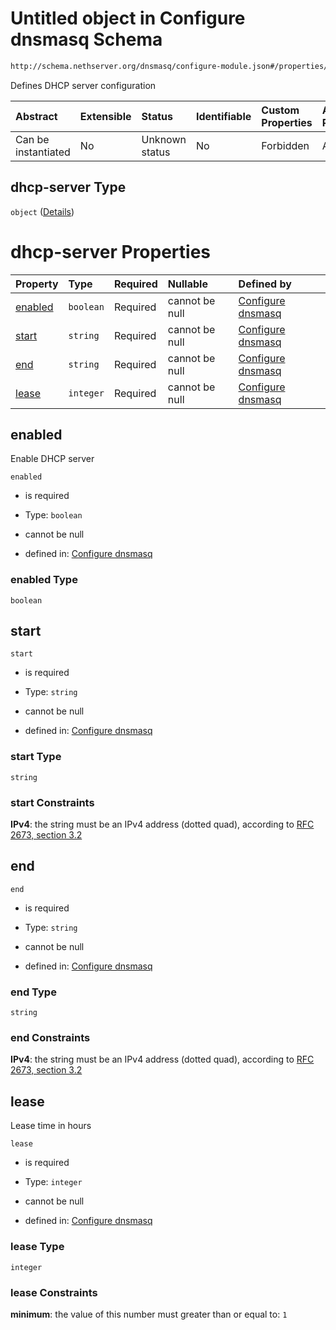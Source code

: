 # Untitled object in Configure dnsmasq Schema

```txt
http://schema.nethserver.org/dnsmasq/configure-module.json#/properties/dhcp-server
```

Defines DHCP server configuration

| Abstract            | Extensible | Status         | Identifiable | Custom Properties | Additional Properties | Access Restrictions | Defined In                                                                      |
| :------------------ | :--------- | :------------- | :----------- | :---------------- | :-------------------- | :------------------ | :------------------------------------------------------------------------------ |
| Can be instantiated | No         | Unknown status | No           | Forbidden         | Allowed               | none                | [configure-module.json\*](dnsmasq/configure-module.json "open original schema") |

## dhcp-server Type

`object` ([Details](configure-module-properties-dhcp-server.md))

# dhcp-server Properties

| Property            | Type      | Required | Nullable       | Defined by                                                                                                                                                                                 |
| :------------------ | :-------- | :------- | :------------- | :----------------------------------------------------------------------------------------------------------------------------------------------------------------------------------------- |
| [enabled](#enabled) | `boolean` | Required | cannot be null | [Configure dnsmasq](configure-module-properties-dhcp-server-properties-enabled.md "http://schema.nethserver.org/dnsmasq/configure-module.json#/properties/dhcp-server/properties/enabled") |
| [start](#start)     | `string`  | Required | cannot be null | [Configure dnsmasq](configure-module-properties-dhcp-server-properties-start.md "http://schema.nethserver.org/dnsmasq/configure-module.json#/properties/dhcp-server/properties/start")     |
| [end](#end)         | `string`  | Required | cannot be null | [Configure dnsmasq](configure-module-properties-dhcp-server-properties-end.md "http://schema.nethserver.org/dnsmasq/configure-module.json#/properties/dhcp-server/properties/end")         |
| [lease](#lease)     | `integer` | Required | cannot be null | [Configure dnsmasq](configure-module-properties-dhcp-server-properties-lease.md "http://schema.nethserver.org/dnsmasq/configure-module.json#/properties/dhcp-server/properties/lease")     |

## enabled

Enable DHCP server

`enabled`

*   is required

*   Type: `boolean`

*   cannot be null

*   defined in: [Configure dnsmasq](configure-module-properties-dhcp-server-properties-enabled.md "http://schema.nethserver.org/dnsmasq/configure-module.json#/properties/dhcp-server/properties/enabled")

### enabled Type

`boolean`

## start



`start`

*   is required

*   Type: `string`

*   cannot be null

*   defined in: [Configure dnsmasq](configure-module-properties-dhcp-server-properties-start.md "http://schema.nethserver.org/dnsmasq/configure-module.json#/properties/dhcp-server/properties/start")

### start Type

`string`

### start Constraints

**IPv4**: the string must be an IPv4 address (dotted quad), according to [RFC 2673, section 3.2](https://tools.ietf.org/html/rfc2673 "check the specification")

## end



`end`

*   is required

*   Type: `string`

*   cannot be null

*   defined in: [Configure dnsmasq](configure-module-properties-dhcp-server-properties-end.md "http://schema.nethserver.org/dnsmasq/configure-module.json#/properties/dhcp-server/properties/end")

### end Type

`string`

### end Constraints

**IPv4**: the string must be an IPv4 address (dotted quad), according to [RFC 2673, section 3.2](https://tools.ietf.org/html/rfc2673 "check the specification")

## lease

Lease time in hours

`lease`

*   is required

*   Type: `integer`

*   cannot be null

*   defined in: [Configure dnsmasq](configure-module-properties-dhcp-server-properties-lease.md "http://schema.nethserver.org/dnsmasq/configure-module.json#/properties/dhcp-server/properties/lease")

### lease Type

`integer`

### lease Constraints

**minimum**: the value of this number must greater than or equal to: `1`
